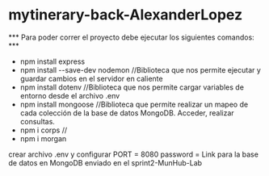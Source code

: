 # mytinerary-back-AlexanderLopez


*** Para poder correr el proyecto debe ejecutar los siguientes comandos: ***

  - npm install express
  - npm install --save-dev nodemon  //Biblioteca que nos permite ejecutar y guardar cambios en el servidor en caliente
  - npm install dotenv    //Biblioteca que nos permite cargar variables de entorno desde el archivo .env
  - npm install mongoose  //Biblioteca que permite realizar un mapeo de cada colección de la base de datos MongoDB. Acceder, realizar consultas. 
  - npm i corps //
  - npm i morgan 

crear archivo .env y configurar
PORT = 8080
password = Link para la base de datos en MongoDB enviado en el sprint2-MunHub-Lab




